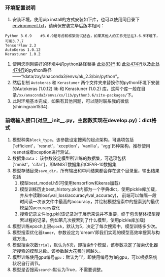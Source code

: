 ### 环境配置说明
1. 安装环境，使用pip install的方式安装如下库，也可以使用同目录下[environment.txt](./environment.txt)，请确保安装完毕后版本相同：
```
Python 3.6.9  	#3.6.9是考虑和框架测试结合，如果其他人的工作无法在3.6.9环境下，可用3.7.7
TensorFlow 2.3
AutoKeras 1.0.12
Kerastuner 1.0.2
```
1. 使用您刚刚装好的环境中的python路径替换 [此处83行](../Autokeras/engine/tuner.py) 和 [此处474行](../utils/load_test_utils.py)以及[此处474行](./utils/load_test_utils.py)的python路径——“/data/zxy/anaconda3/envs/ak_2.3/bin/python”。
2. 然后复制 `Autokeras` 和 `Kerastuner` 两个文件夹来替换你的python环境下安装的Autokeras (1.0.12) lib 和 Kerastuner (1.0.2) 库，这两个库一般在目录`/xx/anaconda3/envs/xx/lib/python3.6/site-packages/`下。
3. 此时环境基本完成，如果有其他问题，可以随时联系我的微信(shiningrain1534).

### 前端输入接口(对应__init__.py，主函数实现在develop.py)：dict格式

1. 模型种类`block_type`。该参数设定搜索的起点架构，可选项包括['efficient'，'resnet'，'xception'，'vanilla'，'vgg']5种架构，推荐使用resnet或者xception进行测试。
2. 数据集`data`： 该参数设定模型所训练的数据集，可选项包括['mnist'，'cifar']，即MNIST数据集和CIFAR-10数据集
3. 模型存储目录`save_dir`，所有输出和中间结果都会存在这个目录里，输出结果包括
    1. 模型best_model.h5(可使用tensorflow和keras加载)
    2. 模型训练历史best_history.pkl(内部为一个字典dict，使用pickle库加载，并从中读取loss\val_loss\accuracy\val_accuracy)， 前端可以每隔一段时间读一次该文件中最高的accuracy，并绘制模型搜索中的搜索到的最优模型的accuracy变化
    3. 搜索记录文件log.pkl(该记录对于展示来说并不重要，终于包含整体模型搜索过程的记录，例如第几次搜索到了什么模型，使用pickle库加载)
4. 模型训练epoch上限`epoch`，默认为5，决定了每次搜索中，模型训练多少次。
5. 模型搜索优化器`tuner`，参数设定为'dream'即我们实现的模型高效率搜索与构建方法。
6. 模型搜索次数`trial`，默认为5次，即搜索5个模型，该参数决定了搜索优化器所搜索的模型总数。该参数越大花费时间越久。
7. 模型训练使用gpu编号`gpu`：默认为'1'，即使用编号为1的gpu，可以根据系统状况自行调节。
8. 模型是否搜索`search`:默认为True，不需要调整。
